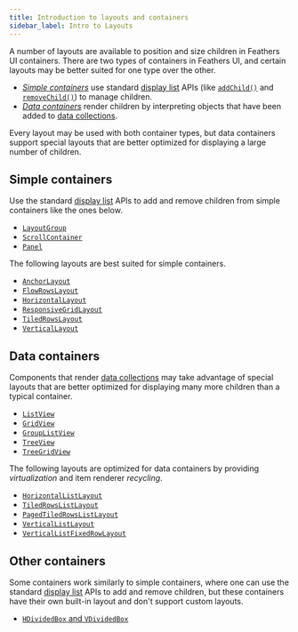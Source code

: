 ```yaml
---
title: Introduction to layouts and containers
sidebar_label: Intro to Layouts
---
```


A number of layouts are available to position and size children in Feathers UI containers. There are two types of containers in Feathers UI, and certain layouts may be better suited for one type over the other.

- [_Simple containers_](#simple-containers) use standard [display list](https://books.openfl.org/openfl-developers-guide/display-programming/basics-of-display-programming.html) APIs (like [`addChild()`](https://api.openfl.org/openfl/display/DisplayObjectContainer.html#addChild) and [`removeChild()`](https://api.openfl.org/openfl/display/DisplayObjectContainer.html#removeChild)) to manage children.
- [_Data containers_](#data-containers) render children by interpreting objects that have been added to [data collections](./data-collections.md).

Every layout may be used with both container types, but data containers support special layouts that are better optimized for displaying a large number of children.

## Simple containers

Use the standard [display list](https://books.openfl.org/openfl-developers-guide/display-programming/basics-of-display-programming.html) APIs to add and remove children from simple containers like the ones below.

- [`LayoutGroup`](./layout-group.md)
- [`ScrollContainer`](./scroll-container.md)
- [`Panel`](./panel.md)

The following layouts are best suited for simple containers.

- [`AnchorLayout`](./anchor-layout.md)
- [`FlowRowsLayout`](./flow-rows-layout.md)
- [`HorizontalLayout`](./horizontal-layout.md)
- [`ResponsiveGridLayout`](./responsive-grid-layout.md)
- [`TiledRowsLayout`](./tiled-rows-layout.md)
- [`VerticalLayout`](./vertical-layout.md)

## Data containers

Components that render [data collections](./data-collections.md) may take advantage of special layouts that are better optimized for displaying many more children than a typical container.

- [`ListView`](./list-view.md)
- [`GridView`](./grid-view.md)
- [`GroupListView`](./group-list-view.md)
- [`TreeView`](./tree-view.md)
- [`TreeGridView`](./tree-grid-view.md)

The following layouts are optimized for data containers by providing _virtualization_ and item renderer _recycling_.

- [`HorizontalListLayout`](./horizontal-list-layout.md)
- [`TiledRowsListLayout`](./tiled-rows-list-layout.md)
- [`PagedTiledRowsListLayout`](./paged-tiled-rows-list-layout.md)
- [`VerticalListLayout`](./vertical-list-layout.md)
- [`VerticalListFixedRowLayout`](./vertical-list-fixed-row-layout.md)

## Other containers

Some containers work similarly to simple containers, where one can use the standard [display list](https://books.openfl.org/openfl-developers-guide/display-programming/basics-of-display-programming.html) APIs to add and remove children, but these containers have their own built-in layout and don't support custom layouts.

- [`HDividedBox` and `VDividedBox`](./divided-box.md)
